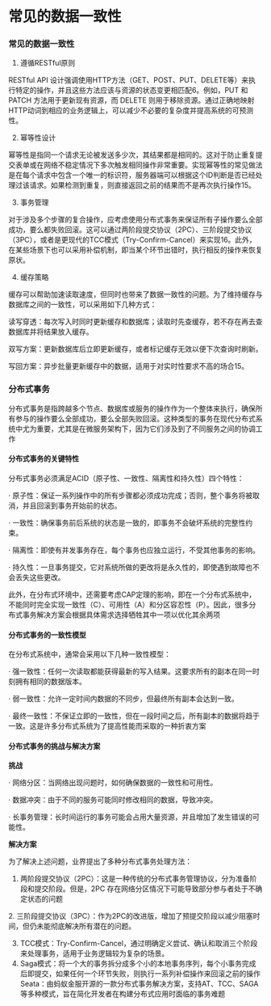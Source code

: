 # 常见的数据一致性

### 常见的数据一致性

1. &#x20;遵循RESTful原则

RESTful API 设计强调使用HTTP方法（GET、POST、PUT、DELETE等）来执行特定的操作，并且这些方法应该与资源的状态变更相匹配6。例如，PUT 和 PATCH 方法用于更新现有资源，而 DELETE 则用于移除资源。通过正确地映射HTTP动词到相应的业务逻辑上，可以减少不必要的复杂度并提高系统的可预测性。

&#x20;

2. &#x20;幂等性设计

幂等性是指同一个请求无论被发送多少次，其结果都是相同的。这对于防止重复提交表单或在网络不稳定情况下多次触发相同操作非常重要。实现幂等性的常见做法是在每个请求中包含一个唯一的标识符，服务器端可以根据这个ID判断是否已经处理过该请求。如果检测到重复，则直接返回之前的结果而不是再次执行操作15。

&#x20;

3. 事务管理

对于涉及多个步骤的复合操作，应考虑使用分布式事务来保证所有子操作要么全部成功，要么都失败回滚。这可以通过两阶段提交协议（2PC）、三阶段提交协议（3PC），或者是更现代的TCC模式（Try-Confirm-Cancel）来实现16。此外，在某些场景下也可以采用补偿机制，即当某个环节出错时，执行相反的操作来恢复原状。

&#x20;

4. 缓存策略

缓存可以帮助加速读取速度，但同时也带来了数据一致性的问题。为了维持缓存与数据库之间的一致性，可以采用如下几种方式：

&#x20;

读写穿透：每次写入时同时更新缓存和数据库；读取时先查缓存，若不存在再去查数据库并将结果放入缓存。

双写方案：更新数据库后立即更新缓存，或者标记缓存无效以便下次查询时刷新。

写回方案：异步批量更新缓存中的数据，适用于对实时性要求不高的场合15。

&#x20;

### 分布式事务

分布式事务是指跨越多个节点、数据库或服务的操作作为一个整体来执行，确保所有参与的操作要么全部成功，要么全部失败回滚。这种类型的事务在现代分布式系统中尤为重要，尤其是在微服务架构下，因为它们涉及到了不同服务之间的协调工作

#### 分布式事务的关键特性

分布式事务必须满足ACID（原子性、一致性、隔离性和持久性）四个特性：

· 原子性：保证一系列操作中的所有步骤都必须成功完成；否则，整个事务将被取消，并且回滚到事务开始前的状态。

· 一致性：确保事务前后系统的状态是一致的，即事务不会破坏系统的完整性约束。

· 隔离性：即使有并发事务存在，每个事务也应独立运行，不受其他事务的影响。

· 持久性：一旦事务提交，它对系统所做的更改将是永久性的，即使遇到故障也不会丢失这些更改。

此外，在分布式环境中，还需要考虑CAP定理的影响，即在一个分布式系统中，不能同时完全实现一致性（C）、可用性（A）和分区容忍性（P）。因此，很多分布式事务解决方案会根据具体需求选择牺牲其中一项以优化其余两项

#### 分布式事务的一致性模型

在分布式系统中，通常会采用以下几种一致性模型：

· 强一致性：任何一次读取都能获得最新的写入结果。这要求所有的副本在同一时刻拥有相同的数据版本。

· 弱一致性：允许一定时间内数据的不同步，但最终所有副本会达到一致。

· 最终一致性：不保证立即的一致性，但在一段时间之后，所有副本的数据将趋于一致。这是许多分布式系统为了提高性能而采取的一种折衷方案

#### 分布式事务的挑战与解决方案

**挑战**

· 网络分区：当网络出现问题时，如何确保数据的一致性和可用性。

· 数据冲突：由于不同的服务可能同时修改相同的数据，导致冲突。

· 长事务管理：长时间运行的事务可能会占用大量资源，并且增加了发生错误的可能性。

**解决方案**

为了解决上述问题，业界提出了多种分布式事务处理方法：

1. 两阶段提交协议（2PC）：这是一种传统的分布式事务管理协议，分为准备阶段和提交阶段。但是，2PC 存在网络分区情况下可能导致部分参与者处于不确定状态的问题

&#x20;2\. 三阶段提交协议（3PC）：作为2PC的改进版，增加了预提交阶段以减少阻塞时间，但仍未能彻底解决所有潜在的问题。

3. TCC模式：Try-Confirm-Cancel，通过明确定义尝试、确认和取消三个阶段来处理事务，适用于业务逻辑较为复杂的场景。
4. Saga模式：将一个大的事务拆分成多个小的本地事务序列，每个小事务完成后即提交，如果任何一个环节失败，则执行一系列补偿操作来回滚之前的操作\
   Seata：由蚂蚁金服开源的一款分布式事务解决方案，支持AT、TCC、SAGA等多种模式，旨在简化开发者在构建分布式应用时面临的事务难题

